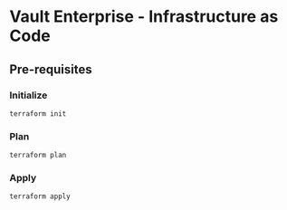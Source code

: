 # Vault Enterprise - Infrastructure as Code

## Pre-requisites

### Initialize

```shell
terraform init
```

### Plan

```shell
terraform plan
```

### Apply

```shell
terraform apply
```
